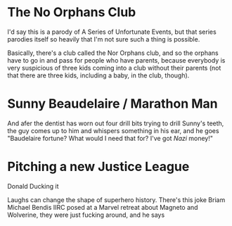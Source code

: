 # The No Orphans Club

I'd say this is a parody of A Series of Unfortunate Events, but that series parodies itself so heavily that I'm not sure such a thing is possible.

Basically, there's a club called the Nor Orphans club, and so the orphans have to go in and pass for people who have parents, because everybody is very suspicious of three kids coming into a club without their parents (not that there are three kids, including a baby, in the club, though).

# Sunny Beaudelaire / Marathon Man

And afer the dentist has worn out four drill bits trying to drill Sunny's teeth, the guy comes up to him and whispers something in his ear, and he goes "Baudelaire fortune? What would I need that for? I've got *Nazi* money!"

# Pitching a new Justice League

Donald Ducking it

Laughs can change the shape of superhero history. There's this joke Briam Michael Bendis IIRC posed at a Marvel retreat about Magneto and Wolverine, they were just fucking around, and he says
